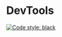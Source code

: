 # DevTools

[![Code style: black](https://img.shields.io/badge/code%20style-black-000000.svg)](https://github.com/psf/black)
